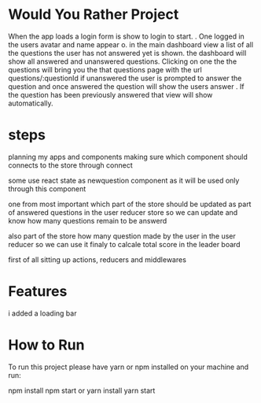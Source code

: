 # Would You Rather Project

When the app loads a login form is show  to login to start. . One logged in the users avatar and name appear o. in the main dashboard view a list of all the questions the user has not answered yet is shown. the dashboard will show all answered and unanswered questions. Clicking on one the the questions will bring you the that questions page with the url questions/:questionId if unanswered the user is prompted to answer the question and once answered the question will show the users answer  . If the question has been previously answered that view will show automatically.

# steps

planning my apps and components making sure which component should connects to the store through connect 

some use react state as newquestion component as it will be used only through this component

one from most important which part of the store should be updated as part of answered questions in the user  reducer store so we can update and know how many questions remain to be answerd

also part of the store how many question made by the user in the user reducer so we can use it finaly to calcale total score in the leader board

first of all sitting up actions, reducers and middlewares

# Features 
i added a loading bar

# How to Run


To run this project please have yarn or npm installed on your machine and run:

npm install
npm start
or
yarn install
yarn start